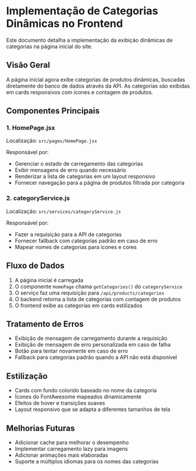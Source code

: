 # Implementação de Categorias Dinâmicas no Frontend

Este documento detalha a implementação da exibição dinâmicas de categorias na página inicial do site.

## Visão Geral

A página inicial agora exibe categorias de produtos dinâmicas, buscadas diretamente do banco de dados através da API. As categorias são exibidas em cards responsivos com ícones e contagem de produtos.

## Componentes Principais

### 1. HomePage.jsx

Localização: `src/pages/HomePage.jsx`

Responsável por:
- Gerenciar o estado de carregamento das categorias
- Exibir mensagens de erro quando necessário
- Renderizar a lista de categorias em um layout responsivo
- Fornecer navegação para a página de produtos filtrada por categoria

### 2. categoryService.js

Localização: `src/services/categoryService.js`

Responsável por:
- Fazer a requisição para a API de categorias
- Fornecer fallback com categorias padrão em caso de erro
- Mapear nomes de categorias para ícones e cores

## Fluxo de Dados

1. A página inicial é carregada
2. O componente `HomePage` chama `getCategories()` do `categoryService`
3. O serviço faz uma requisição para `/api/products/categories`
4. O backend retorna a lista de categorias com contagem de produtos
5. O frontend exibe as categorias em cards estilizados

## Tratamento de Erros

- Exibição de mensagem de carregamento durante a requisição
- Exibição de mensagem de erro personalizada em caso de falha
- Botão para tentar novamente em caso de erro
- Fallback para categorias padrão quando a API não está disponível

## Estilização

- Cards com fundo colorido baseado no nome da categoria
- Ícones do FontAwesome mapeados dinamicamente
- Efeitos de hover e transições suaves
- Layout responsivo que se adapta a diferentes tamanhos de tela

## Melhorias Futuras

- Adicionar cache para melhorar o desempenho
- Implementar carregamento lazy para imagens
- Adicionar animações mais elaboradas
- Suporte a múltiplos idiomas para os nomes das categorias
